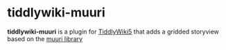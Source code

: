 # tiddlywiki-muuri

**tiddlywiki-muuri** is a plugin for [TiddlyWiki5](https://tiddlywiki.com) that adds a gridded storyview based on the [muuri library](https://muuri.dev)

